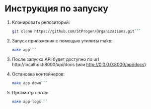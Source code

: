 # Инструкция по запуску

1. Клонировать репозиторий:

   ```bash
   git clone https://github.com/StProger/Organizations.git```

2. Запуск приложения с помощью утилиты make:

    ```bash
    make app```

3. После запуска API будет доступно по url http://localhost:8000/api/docs (или http://0.0.0.0:8000/api/docs)

4. Остановка контейнеров:
    ```bash
    make app-down```

5. Просмотр логов:  
    ```bash
    make app-logs```
